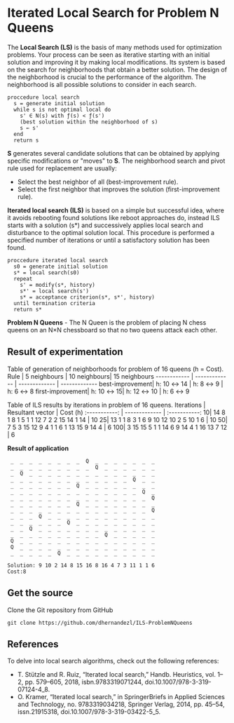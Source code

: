 # Iterated Local Search for Problem N Queens
The **Local Search (LS)** is the basis of many methods used for optimization problems. Your process can be seen as iterative starting with an initial solution and improving it by making local modifications. Its system is based on the search for neighborhoods that obtain a better solution. The design of the neighborhood is crucial to the performance of the algorithm. The neighborhood is all possible solutions to consider in each search.

```
proccedure local search
  s = generate initial solution
  while s is not optimal local do
    s' ∈ N(s) with ƒ(s) < ƒ(s')
    (best solution within the neighborhood of s)
    s ← s'
  end
  return s
```

**S** generates several candidate solutions that can be obtained by applying specific modifications or "moves" to **S**. The neighborhood search and pivot rule used for replacement are usually:
* Select the best neighbor of all (best-improvement rule).
* Select the first neighbor that improves the solution (first-improvement rule).

**Iterated local search (ILS)** is based on a simple but successful idea, where it avoids rebooting found solutions like reboot approaches do, instead ILS starts with a solution (s*) and successively applies local search and disturbance to the optimal solution local. This procedure is performed a specified number of iterations or until a satisfactory solution has been found.

```
proccedure iterated local search
  s0 = generate initial solution
  s* = local search(s0)
  repeat
    s' = modify(s*, history)
    s*' = local search(s')
    s* = acceptance criterion(s*, s*', history)
  until termination criteria
  return s*
```
**Problem N Queens** - The N Queen is the problem of placing N chess queens on an N×N chessboard so that no two queens attack each other.

## Result of experimentation
Table of generation of neighborhoods for problem of 16 queens (h = Cost).
Rule | 5 neighbours | 10 neighbours| 15 neighbours
------------ | ------------- | ------------- | -------------
best-improvement| h: 10 ↔ 14 | h: 8 ↔ 9 | h: 6 ↔ 8
first-improvement| h: 10 ↔ 15| h: 12 ↔ 10 | h: 6 ↔ 9

Table of ILS results by iterations in problem of 16 queens.
Iterations | Resultant vector | Cost (h)
:-----------: | ------------- | :-----------:
10| 14 8 1 8 1 5 1 1 12 7 2 2 15 14 1 14 | 10
25| 13 1 1 8 3 1 6 9 10 12 10 2 5 10 1 6 | 10
50| 7 5 3 15 12 9 4 1 1 6 1 13 15 9 14 4 | 6
100| 3 15 15 5 1 1 14 6 9 14 4 1 16 13 7 12 | 6

**Result of application**
```
 _  _  _  _  _  _  _  _  Q  _  _  _  _  _  _  _ 
 _  _  _  _  _  _  _  _  _  Q  _  _  _  _  _  _ 
 _  Q  _  _  _  _  _  _  _  _  _  _  _  _  _  _ 
 _  _  _  _  _  _  _  _  _  _  _  _  _  Q  _  _ 
 _  _  _  _  _  _  _  Q  _  _  _  _  _  _  _  _ 
 _  _  _  _  _  _  _  _  _  _  _  _  _  _  Q  _ 
 _  _  _  _  _  _  _  _  _  _  _  _  _  _  _  Q 
 _  _  _  _  _  _  _  Q  _  _  _  _  _  _  _  _ 
 _  _  _  _  _  _  _  _  _  _  _  _  _  _  _  Q 
 _  _  _  Q  _  _  _  _  _  _  _  _  _  _  _  _ 
 _  _  _  _  _  _  Q  _  _  _  _  _  _  _  _  _ 
 _  _  Q  _  _  _  _  _  _  _  _  _  _  _  _  _ 
 _  _  _  _  _  _  _  _  _  _  Q  _  _  _  _  _ 
 Q  _  _  _  _  _  _  _  _  _  _  _  _  _  _  _ 
 Q  _  _  _  _  _  _  _  _  _  _  _  _  _  _  _ 
 _  _  _  _  _  Q  _  _  _  _  _  _  _  _  _  _ 

Solution: 9 10 2 14 8 15 16 8 16 4 7 3 11 1 1 6 
Cost:8
```

## Get the source
Clone the Git repository from GitHub
```github
git clone https://github.com/dhernandezl/ILS-ProblemNQueens
```

## References
To delve into local search algorithms, check out the following references:
- T. Stützle and R. Ruiz, “Iterated local search,” Handb. Heuristics, vol. 1–2, pp. 579–605, 2018, isbn.9783319071244, doi.10.1007/978-3-319-07124-4_8.
- O. Kramer, “Iterated local search,” in SpringerBriefs in Applied Sciences and Technology, no. 9783319034218, Springer Verlag, 2014, pp. 45–54, issn.21915318, doi.10.1007/978-3-319-03422-5_5.
